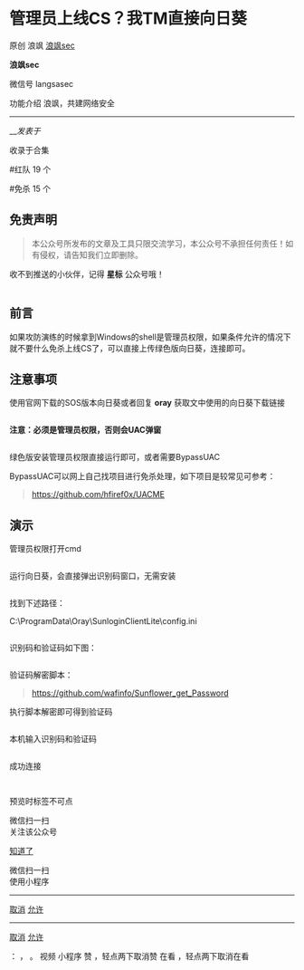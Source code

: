 #  管理员上线CS？我TM直接向日葵

原创 浪飒 [ 浪飒sec ](javascript:void\(0\);)

**浪飒sec** ![]()

微信号 langsasec

功能介绍 浪飒，共建网络安全

____

___发表于_

收录于合集

#红队 19 个

#免杀 15 个

## 免责声明

> 本公众号所发布的文章及工具只限交流学习，本公众号不承担任何责任！如有侵权，请告知我们立即删除。

收不到推送的小伙伴，记得 **星标** 公众号哦！

![]()

## 前言

如果攻防演练的时候拿到Windows的shell是管理员权限，如果条件允许的情况下就不要什么免杀上线CS了，可以直接上传绿色版向日葵，连接即可。

## 注意事项

使用官网下载的SOS版本向日葵或者回复 **oray** 获取文中使用的向日葵下载链接

![]()

 **注意：必须是管理员权限，否则会UAC弹窗**

![]()

绿色版安装管理员权限直接运行即可，或者需要BypassUAC

BypassUAC可以网上自己找项目进行免杀处理，如下项目是较常见可参考：

> https://github.com/hfiref0x/UACME

## 演示

管理员权限打开cmd

![]()

运行向日葵，会直接弹出识别码窗口，无需安装

![]()

找到下述路径：

C:\ProgramData\Oray\SunloginClientLite\config.ini

![]()

识别码和验证码如下图：

![]()

验证码解密脚本：

> https://github.com/wafinfo/Sunflower_get_Password

执行脚本解密即可得到验证码

![]()

本机输入识别码和验证码

![]()

成功连接

![]()

  
![]()

预览时标签不可点

微信扫一扫  
关注该公众号

[知道了](javascript:;)

微信扫一扫  
使用小程序

****

[取消](javascript:void\(0\);) [允许](javascript:void\(0\);)

****

[取消](javascript:void\(0\);) [允许](javascript:void\(0\);)

： ， 。   视频 小程序 赞 ，轻点两下取消赞 在看 ，轻点两下取消在看

